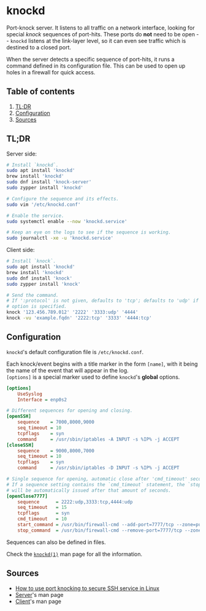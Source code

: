 # knockd

Port-knock server. It listens to all traffic on a network interface, looking for special _knock_ sequences of port-hits. These ports do **not** need to be open -- `knockd` listens at the link-layer level, so it can even see traffic which is destined to a closed port.

When the server detects a specific sequence of port-hits, it runs a command defined in its configuration file. This can be used to open up holes in a firewall for quick access.

## Table of contents <!-- omit in toc -->

1. [TL;DR](#tldr)
1. [Configuration](#configuration)
1. [Sources](#sources)

## TL;DR

Server side:

```sh
# Install `knockd`.
sudo apt install 'knockd'
brew install 'knockd'
sudo dnf install 'knock-server'
sudo zypper install 'knockd'

# Configure the sequence and its effects.
sudo vim '/etc/knockd.conf'

# Enable the service.
sudo systemctl enable --now 'knockd.service'

# Keep an eye on the logs to see if the sequence is working.
sudo journalctl -xe -u 'knockd.service'
```

Client side:

```sh
# Install `knock`.
sudo apt install 'knockd'
brew install 'knockd'
sudo dnf install 'knock'
sudo zypper install 'knock'

# Send the command.
# If ':protocol' is not given, defaults to 'tcp'; defaults to 'udp' if the '-u'
# option is specified.
knock '123.456.789.012' '2222' '3333:udp' '4444'
knock -vu 'example.fqdn' '2222:tcp' '3333' '4444:tcp'
```

## Configuration

`knockd`'s default configuration file is `/etc/knockd.conf`.

Each knock/event begins with a title marker in the form `[name]`, with it being the name of the event that will appear in the log.<br/>
`[options]` is a special marker used to define `knockd`'s **global** options.

```ini
[options]
	UseSyslog
	Interface = enp0s2

# Different sequences for opening and closing.
[openSSH]
    sequence    = 7000,8000,9000
    seq_timeout = 10
    tcpflags    = syn
    command     = /usr/sbin/iptables -A INPUT -s %IP% -j ACCEPT
[closeSSH]
    sequence    = 9000,8000,7000
    seq_timeout = 10
    tcpflags    = syn
    command     = /usr/sbin/iptables -D INPUT -s %IP% -j ACCEPT

# Single sequence for opening, automatic close after 'cmd_timeout' seconds.
# If a sequence setting contains the `cmd_timeout` statement, the `stop_command`
# will be automatically issued after that amount of seconds.
[openClose7777]
	sequence      = 2222:udp,3333:tcp,4444:udp
	seq_timeout   = 15
	tcpflags      = syn
	cmd_timeout   = 10
	start_command = /usr/bin/firewall-cmd --add-port=7777/tcp --zone=public
	stop_command  = /usr/bin/firewall-cmd --remove-port=7777/tcp --zone=public
```

Sequences can also be defined in files.

Check the [`knockd(1)`][knockd man page] man page for all the information.

## Sources

- [How to use port knocking to secure SSH service in Linux]
- [Server][knockd man page]'s man page
- [Client][knock man page]'s man page

<!--
  References
  -->

<!-- Others -->
[how to use port knocking to secure ssh service in linux]: https://www.tecmint.com/port-knocking-to-secure-ssh/
[knockd man page]: https://linux.die.net/man/1/knockd
[knock man page]: https://linux.die.net/man/1/knock
